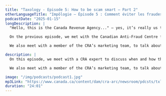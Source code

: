 ```yaml
---
title: "Taxology - Episode 5: How to be scam smart – Part 2"
otherLanguageTitle: "Impôlogie – Épisode 5 : Comment éviter les fraudes – Partie 2"
podcastDate: "2025-01-15"
longDescription: |
  "Hello, this is the Canada Revenue Agency..." – yes, it’s really us this time! However, there are bad actors who will impersonate employees of the CRA and other government departments for fraud and scam attempts. Some scams are easy to spot, and some are not! In this episode, we continue with information to protect yourself from these attempts.

  On the previous episode, we met with the Canadian Anti-Fraud Centre for tips on protecting yourself from fraud and scams. On this episode, we now meet with a CRA expert to discuss when and how the CRA may legitimately contact taxpayers, and how the CRA helps protect your information if you were scammed.

  We also meet with a member of the CRA’s marketing team, to talk about our efforts to inform Canadians about scams through the Be Scam Smart escape rooms you may have seen in malls across Canada in 2024.

description: |
  On this episode, we meet with a CRA expert to discuss when and how the CRA may legitimately contact taxpayers, and how the CRA helps protect your information if you were scammed.

  We also meet with a member of the CRA’s marketing team, to talk about our efforts to inform Canadians about scams through the Be Scam Smart escape rooms you may have seen in malls across Canada in 2024.

image: "/img/podcasts/podcast1.jpg"
mp3Link: "https://www.canada.ca/content/dam/cra-arc/newsroom/pdcsts/txlgy-episode-5-en.mp3"
duration: "24:01"
---
```


